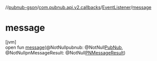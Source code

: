 //[pubnub-gson](../../../index.md)/[com.pubnub.api.v2.callbacks](../index.md)/[EventListener](index.md)/[message](message.md)

# message

[jvm]\
open fun [message](message.md)(@NotNullpubnub: @NotNull[PubNub](../../com.pubnub.api/-pub-nub/index.md), @NotNullpnMessageResult: @NotNull[PNMessageResult](../../../../pubnub-core/pubnub-core-api/pubnub-core-api/com.pubnub.api.models.consumer.pubsub/-p-n-message-result/index.md))

